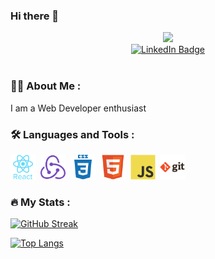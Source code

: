 ### Hi there 👋

<div id="header" align="center">
  <img src="https://media.giphy.com/media/7zJgqvSbjBH2M/giphy.gif" width="100"/>
</div>

<div id="badges" align="center">
  <a href="https://www.linkedin.com/in/annasalghoffar/">
    <img src="https://img.shields.io/badge/LinkedIn-blue?style=for-the-badge&logo=linkedin&logoColor=white" alt="LinkedIn Badge"/>
  </a>
</div>

<div id="views" align="center">
  <img src="https://komarev.com/ghpvc/?username=gogones&style=flat-square&color=blue" alt=""/>
</div>

### :man_technologist: About Me :
I am a Web Developer enthusiast

### :hammer_and_wrench: Languages and Tools :
<div>
  <img src="https://github.com/devicons/devicon/blob/master/icons/react/react-original-wordmark.svg" title="React" alt="React" width="40" height="40"/>&nbsp;
  <img src="https://github.com/devicons/devicon/blob/master/icons/redux/redux-original.svg" title="Redux" alt="Redux " width="40" height="40"/>&nbsp;
  <img src="https://github.com/devicons/devicon/blob/master/icons/css3/css3-plain-wordmark.svg"  title="CSS3" alt="CSS" width="40" height="40"/>&nbsp;
  <img src="https://github.com/devicons/devicon/blob/master/icons/html5/html5-original.svg" title="HTML5" alt="HTML" width="40" height="40"/>&nbsp;
  <img src="https://github.com/devicons/devicon/blob/master/icons/javascript/javascript-original.svg" title="JavaScript" alt="JavaScript" width="40" height="40"/>&nbsp;
  <img src="https://github.com/devicons/devicon/blob/master/icons/git/git-original-wordmark.svg" title="Git" **alt="Git" width="40" height="40"/>
</div>

### :fire: My Stats :
[![GitHub Streak](http://github-readme-streak-stats.herokuapp.com?user=gogones&theme=tokyonight)](https://git.io/streak-stats)

[![Top Langs](https://github-readme-stats.vercel.app/api/top-langs/?username=gogones&layout=compact&theme=vision-friendly-dark)](https://github.com/anuraghazra/github-readme-stats)
